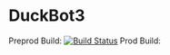 # DuckBot3
Preprod Build: [![Build Status](https://dev.azure.com/duckbot3/duckbot3/_apis/build/status/windows-admins.duckbot?branchName=main)](https://dev.azure.com/duckbot3/duckbot3/_build/latest?definitionId=1&branchName=main) Prod Build: